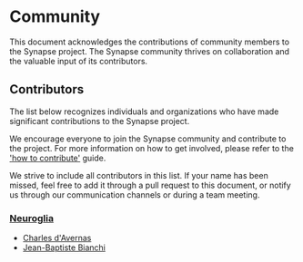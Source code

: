 # Community 

This document acknowledges the contributions of community members to the Synapse project. The Synapse community thrives on collaboration and the valuable input of its contributors.

## Contributors

The list below recognizes individuals and organizations who have made significant contributions to the Synapse project.

We encourage everyone to join the Synapse community and contribute to the project. For more information on how to get involved, please refer to the ['how to contribute'](../CONTRIBUTING.md) guide.

We strive to include all contributors in this list. If your name has been missed, feel free to add it through a pull request to this document, or notify us through our communication channels or during a team meeting.

### [**Neuroglia**](https://neuroglia.io/)
  * [Charles d'Avernas](https://github.com/cdavernas) 
  * [Jean-Baptiste Bianchi](https://github.com/JBBianchi)